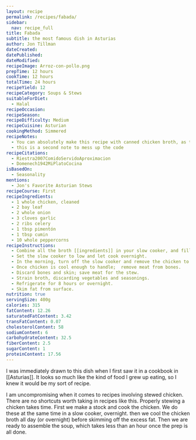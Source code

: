 ```yaml
---
layout: recipe
permalink: /recipes/fabada/
sidebar:
  nav: recipe_full
title: Fabada
subtitle: the most famous dish in Asturias
author: Jon Tillman
dateCreated: 
datePublished: 
dateModified: 
recipeImage: Arroz-con-pollo.png
prepTime: 12 hours
cookTime: 12 hours
totalTime: 24 hours
recipeYield: 12
recipeCategory: Soups & Stews
suitableForDiet:
  - Halal
recipeOccasion: 
recipeSeason: 
recipeDifficulty: Medium
recipeCuisine: Asturian
cookingMethod: Simmered
recipeNotes:
  - You can absolutely make this recipe with canned chicken broth, as time and budget allows.
  - this is a second note to mess up the code
recipeCitations:
  - Riestra2007ComidoServidoAproximacion
  - Domenech1942MiPlatoCocina
isBasedOn:
  - Seasonality
mentions:
  - Jon's Favorite Asturian Stews
recipeCourse: First
recipeIngredients:
  - 1 whole chicken, cleaned
  - 2 bay leaf
  - 2 whole onion
  - 3 cloves garlic
  - 2 ribs celery
  - 1 tbsp pimentón
  - 1 tbsp cumin
  - 10 whole peppercorns
recipeInstructions:
  - Combine all the broth [[ingredients]] in your slow cooker, and fill with water to just cover the chicken (about 2 quarts).
  - Set the slow cooker to low and let cook overnight.
  - In the morning, turn off the slow cooker and remove the chicken to a strainer set over a bowl. Let cool.
  - Once chicken is cool enough to handle;  remove meat from bones.
  - Discard bones and skin; save meat for the stew.
  - Strain broth, discarding vegetables and seasonings.
  - Refrigerate for 8 hours or overnight.
  - Skim fat from surface.
nutrition: true
servingSize: 400g
calories: 315
fatContent: 12.26
saturatedFatContent: 3.42
transFatContent: 0.07
cholesterolContent: 58
sodiumContent: 6
carbohydrateContent: 32.5
fiberContent: 2.5
sugarContent: 1
proteinContent: 17.56
---
```


I was immediately drawn to this dish when I first saw it in a cookbook in [[Asturias]]. It looks so much like the kind of food I grew up eating, so I knew it would be my sort of recipe. 

I am uncompromising when it comes to recipes involving stewed chicken. There are no shortcuts worth taking in recipes like this. Properly stewing a chicken takes time. First we make a stock and cook the chicken. We do these at the same time in a slow cooker, overnight. then we cool the chicken broth all day (or overnight) before skimming off the excess fat. Then we are ready to assemble the soup, which takes less than an hour once the prep is all done.